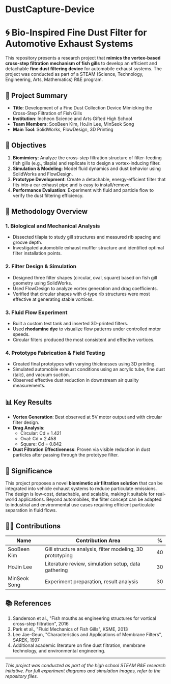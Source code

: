 # DustCapture-Device

# 🌀 Bio-Inspired Fine Dust Filter for Automotive Exhaust Systems

This repository presents a research project that **mimics the vortex-based cross-step filtration mechanism of fish gills** to develop an efficient and detachable **fine dust filtering device** for automobile exhaust systems. The project was conducted as part of a STEAM (Science, Technology, Engineering, Arts, Mathematics) R&E program.

## 🧪 Project Summary

- **Title**: Development of a Fine Dust Collection Device Mimicking the Cross-Step Filtration of Fish Gills
- **Institution**: Incheon Science and Arts Gifted High School
- **Team Members**: SooBeen Kim, HoJin Lee, MinSeok Song
- **Main Tool**: SolidWorks, FlowDesign, 3D Printing

## 🎯 Objectives

1. **Biomimicry**: Analyze the cross-step filtration structure of filter-feeding fish gills (e.g., tilapia) and replicate it to design a vortex-inducing filter.
2. **Simulation & Modeling**: Model fluid dynamics and dust behavior using SolidWorks and FlowDesign.
3. **Prototype Development**: Create a detachable, energy-efficient filter that fits into a car exhaust pipe and is easy to install/remove.
4. **Performance Evaluation**: Experiment with fluid and particle flow to verify the dust filtering efficiency.

## 🧬 Methodology Overview

### 1. Biological and Mechanical Analysis

- Dissected tilapia to study gill structures and measured rib spacing and groove depth.
- Investigated automobile exhaust muffler structure and identified optimal filter installation points.

### 2. Filter Design & Simulation

- Designed three filter shapes (circular, oval, square) based on fish gill geometry using SolidWorks.
- Used FlowDesign to analyze vortex generation and drag coefficients.
- Verified that circular shapes with d-type rib structures were most effective at generating stable vortices.

### 3. Fluid Flow Experiment

- Built a custom test tank and inserted 3D-printed filters.
- Used **rhodamine dye** to visualize flow patterns under controlled motor speeds.
- Circular filters produced the most consistent and effective vortices.

### 4. Prototype Fabrication & Field Testing

- Created final prototypes with varying thicknesses using 3D printing.
- Simulated automobile exhaust conditions using an acrylic tube, fine dust (talc), and vacuum suction.
- Observed effective dust reduction in downstream air quality measurements.

## 📊 Key Results

- **Vortex Generation**: Best observed at 5V motor output and with circular filter design.
- **Drag Analysis**:
  - Circular: Cd = 1.421
  - Oval: Cd = 2.458
  - Square: Cd = 0.842
- **Dust Filtration Effectiveness**: Proven via visible reduction in dust particles after passing through the prototype filter.

## 📌 Significance

This project proposes a novel **biomimetic air filtration solution** that can be integrated into vehicle exhaust systems to reduce particulate emissions. The design is low-cost, detachable, and scalable, making it suitable for real-world applications. Beyond automobiles, the filter concept can be adapted to industrial and environmental use cases requiring efficient particulate separation in fluid flows.

## 👨‍🔬 Contributions

| Name          | Contribution Area                                      | %
|---------------|--------------------------------------------------------|----|
| SooBeen Kim   | Gill structure analysis, filter modeling, 3D prototyping | 40 |
| HoJin Lee     | Literature review, simulation setup, data gathering     | 30 |
| MinSeok Song  | Experiment preparation, result analysis                 | 30 |

## 📚 References

1. Sanderson et al., "Fish mouths as engineering structures for vortical cross-step filtration", 2016  
2. Park et al., "Fluid Mechanics of Fish Gills", KSME, 2013  
3. Lee Jae-Geun, "Characteristics and Applications of Membrane Filters", SAREK, 1997  
4. Additional academic literature on fine dust filtration, membrane technology, and environmental engineering.

---

*This project was conducted as part of the high school STEAM R&E research initiative. For full experiment diagrams and simulation images, refer to the repository files.*
